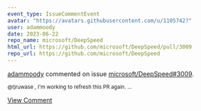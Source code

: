 ```yaml
---
event_type: IssueCommentEvent
avatar: "https://avatars.githubusercontent.com/u/1105742?"
user: adammoody
date: 2023-06-22
repo_name: microsoft/DeepSpeed
html_url: https://github.com/microsoft/DeepSpeed/pull/3009
repo_url: https://github.com/microsoft/DeepSpeed
---
```


<a href='https://github.com/adammoody' target='_blank'>adammoody</a> commented on issue <a href='https://github.com/microsoft/DeepSpeed/pull/3009' target='_blank'>microsoft/DeepSpeed#3009</a>.

<small>@tjruwase , I'm working to refresh this PR again....</small>

<a href='https://github.com/microsoft/DeepSpeed/pull/3009' target='_blank'>View Comment</a>